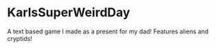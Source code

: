 # KarlsSuperWeirdDay
A text based game I made as a present for my dad! Features aliens and cryptids!

